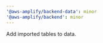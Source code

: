 ```yaml
---
'@aws-amplify/backend-data': minor
'@aws-amplify/backend': minor
---
```


Add imported tables to data.
